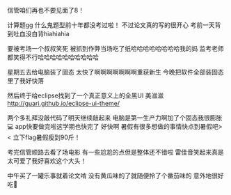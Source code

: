 信管咱们再也不要见面了8！
<!--more-->
计算题gg
什么鬼题型前十年都没考过啦！
不过论文真的写的很开心
考前一天背到吐血没白背hiahiahia

要被考场一个叔叔笑死
被抓到作弊当场吃了纸哈哈哈哈哈哈哈哈我的妈
监考老师都笑得不行哈哈哈哈哈哈哈哈哈哈

星期五去给电脑装了固态
太快了啊啊啊啊啊啊啊重获新生
今晚把软件全部装固态里了我好快落

然后终于给eclipse找到了一个真正意义上的全黑UI 美滋滋
http://guari.github.io/eclipse-ui-theme/

两个多礼拜没敲代码了明天继续敲起来
电脑是第一生产力啊加了个固态我很膨胀💻
app快要做完啦这学期也快完了
好快啊
暑假有很多想做的事情快点到暑假吧> <
立下flag暑假瘦到90斤！

考完信管顺路去看了场电影
有一些尬尬的点但是整体还不错啦
雷佳音笑起来真是太可爱了我好喜欢这个大头！

中午买了一罐乐事就着论文啃
没有黄瓜味的了就随便拎了个番茄味的
意外地很好吃🍅
